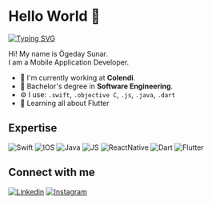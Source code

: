 # Hello World 👋

[![Typing SVG](https://readme-typing-svg.herokuapp.com?color=%2336BCF7&lines=Hello%2C;My+Name+is+%C3%96geday)](https://git.io/typing-svg)

Hi! My name is Ögeday Sunar.<br/>
I am a Mobile Application Developer.

 - 🏢 I'm currently working at **Colendi**.
 - 🔭 Bachelor's degree in **Software Engineering**.
 - ⚙️ I use: `.swift`, `.objective C`, `.js`, `.java`, `.dart`
 - 🌱 Learning all about Flutter

## Expertise
![Swift](https://img.shields.io/badge/Swift-FA7343?style=for-the-badge&logo=swift&logoColor=white)
![IOS](https://img.shields.io/badge/iOS-000000?style=for-the-badge&logo=ios&logoColor=white)
![Java](https://img.shields.io/badge/Java-ED8B00?style=for-the-badge&logo=java&logoColor=white)
![JS](https://img.shields.io/badge/JavaScript-F7DF1E?style=for-the-badge&logo=javascript&logoColor=black)
![ReactNative](https://img.shields.io/badge/React_Native-20232A?style=for-the-badge&logo=react&logoColor=61DAFB)
![Dart](https://img.shields.io/badge/Dart-0175C2?style=for-the-badge&logo=dart&logoColor=white)
![Flutter](https://img.shields.io/badge/Flutter-02569B?style=for-the-badge&logo=flutter&logoColor=white)

## Connect with me
[![Linkedin](https://img.shields.io/badge/LinkedIn-0077B5?style=for-the-badge&logo=linkedin&logoColor=white)](https://www.linkedin.com/in/ogedaysunar/)
[![Instagram](https://img.shields.io/badge/Instagram-E4405F?style=for-the-badge&logo=instagram&logoColor=white)](https://www.instagram.com/ogedaysunar/)
